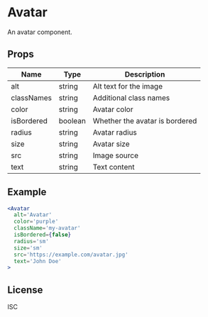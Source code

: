 # Avatar

An avatar component.

## Props

| Name       | Type    | Description                    |
| ---------- | ------- | ------------------------------ |
| alt        | string  | Alt text for the image         |
| classNames | string  | Additional class names         |
| color      | string  | Avatar color                   |
| isBordered | boolean | Whether the avatar is bordered |
| radius     | string  | Avatar radius                  |
| size       | string  | Avatar size                    |
| src        | string  | Image source                   |
| text       | string  | Text content                   |

## Example

```jsx
<Avatar
  alt='Avatar'
  color='purple'
  className='my-avatar'
  isBordered={false}
  radius='sm'
  size='sm'
  src='https://example.com/avatar.jpg'
  text='John Doe'
>
```

## License

ISC
